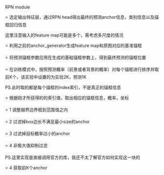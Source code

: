 RPN module

⭐ 选定输出特征层，通过RPN head得出最终的预测anchor信息，类别信息以及锚框回归信息

这里注意输入的feature map可能是多个，需考虑多尺度的情况

⭐ 利用之前的anchor_generator生成feature map和原图对应的基准锚框

⭐ 将预测锚框参数应用在生成的基础锚框参数上，得到最终预测的锚框位置

⭐ 在训练模式中，按照预测概率（前景或者背景的概率）对每个锚框进行排序并取前K个，该实验中设置的为实验2K，预测1K

PS.此时取的都是每个锚框的index索引，不是真正的锚框信息

⭐ 根据刚才所获得的的索引值，取出相应的锚框信息，概率，坐标

⭐ 1 调整越界边界框到范围值之内

⭐ 2 过滤掉box边长不满足最小size的anchor

⭐ 3 过滤掉目标概率过小的anchor

⭐ 4 非极大值抑制过滤

PS.这里实现是直接调用官方的库，我还不太了解官方如何实现这一块的

⭐ 4 获取前K个anchor
